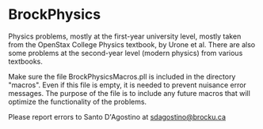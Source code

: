 # BrockPhysics
Physics problems, mostly at the first-year university level, mostly taken from the OpenStax College Physics textbook, by Urone et al. There are also some problems at the second-year level (modern physics) from various textbooks. 

Make sure the file BrockPhysicsMacros.pll is included in the directory "macros". Even if this file is empty, it is needed to prevent nuisance error messages. The purpose of the file is to include any future macros that will optimize the functionality of the problems. 

Please report errors to Santo D'Agostino at sdagostino@brocku.ca 
